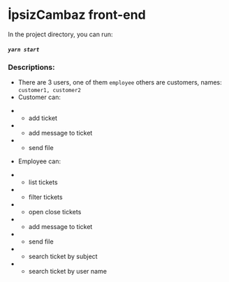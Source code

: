 # İpsizCambaz front-end 

In the project directory, you can run:

##### `yarn start`

### Descriptions:

- There are 3 users, one of them `employee` others are customers, names: `customer1, customer2`
- Customer can:
* * add ticket
* * add message to ticket
* * send file
- Employee can:
* * list tickets
* * filter tickets
* * open close tickets
* * add message to ticket
* * send file
* * search ticket by subject
* * search ticket by user name


